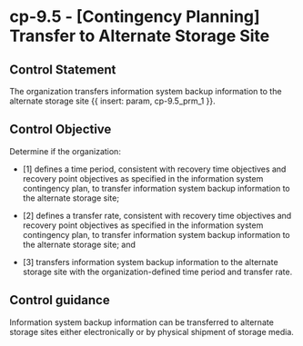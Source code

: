 # cp-9.5 - \[Contingency Planning\] Transfer to Alternate Storage Site

## Control Statement

The organization transfers information system backup information to the alternate storage site {{ insert: param, cp-9.5_prm_1 }}.

## Control Objective

Determine if the organization:

- \[1\] defines a time period, consistent with recovery time objectives and recovery point objectives as specified in the information system contingency plan, to transfer information system backup information to the alternate storage site;

- \[2\] defines a transfer rate, consistent with recovery time objectives and recovery point objectives as specified in the information system contingency plan, to transfer information system backup information to the alternate storage site; and

- \[3\] transfers information system backup information to the alternate storage site with the organization-defined time period and transfer rate.

## Control guidance

Information system backup information can be transferred to alternate storage sites either electronically or by physical shipment of storage media.
